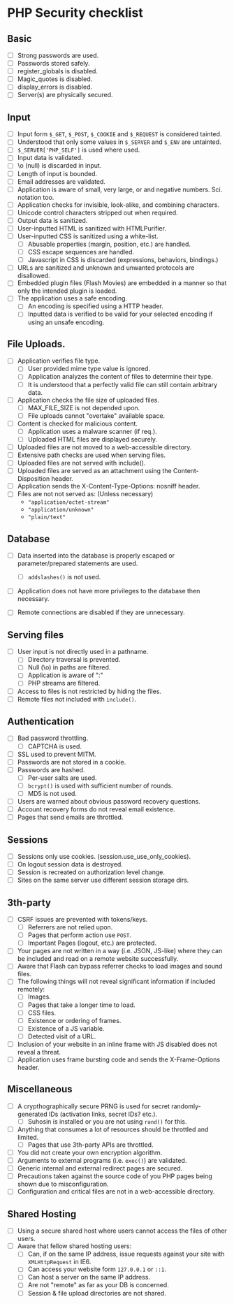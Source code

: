 PHP Security checklist
======================

## Basic

- [ ] Strong passwords are used.
- [ ] Passwords stored safely.
- [ ] register_globals is disabled.
- [ ] Magic_quotes is disabled.
- [ ] display_errors is disabled.
- [ ] Server(s) are physically secured.

## Input
- [ ] Input form `$_GET`, `$_POST`, `$_COOKIE` and `$_REQUEST` is considered tainted.
- [ ] Understood that only some values in `$_SERVER` and `$_ENV` are untainted.
- [ ] `$_SERVER['PHP_SELF']` is used where used.
- [ ] Input data is validated.
- [ ] \o (null) is discarded in input.
- [ ] Length of input is bounded.
- [ ] Email addresses are validated.
- [ ] Application is aware of small, very large, or and negative numbers. Sci. notation too.
- [ ] Application checks for invisible, look-alike, and combining characters.
- [ ] Unicode control characters stripped out when required.
- [ ] Output data is sanitized.
- [ ] User-inputted HTML is sanitized with HTMLPurifier.
- [ ] User-inputted CSS is sanitized using a white-list.
  - [ ] Abusable properties (margin, position, etc.) are handled.
  - [ ] CSS escape sequences are handled.
  - [ ] Javascript in CSS is discarded (expressions, behaviors, bindings.)
- [ ] URLs are sanitized and unknown and unwanted protocols are disallowed.
- [ ] Embedded plugin files (Flash Movies) are embedded in a manner so that only the intended plugin is loaded.
- [ ] The application uses a safe encoding.
  - [ ] An encoding is specified using a HTTP header.
  - [ ] Inputted data is verified to be valid for your selected encoding if using an unsafe encoding.

## File Uploads.

- [ ] Application verifies file type.
  - [ ] User provided mime type value is ignored.
  - [ ] Application analyzes the content of files to determine their type.
  - [ ] It is understood that a perfectly valid file can still contain arbitrary data.
- [ ] Application checks the file size of uploaded files.  
  - [ ] MAX_FILE_SIZE is not depended upon.
  - [ ] File uploads cannot "overtake" available space.
- [ ] Content is checked for malicious content.
  - [ ] Application uses a malware scanner (if req.).
  - [ ] Uploaded HTML files are displayed securely.
- [ ] Uploaded files are not moved to a web-accessible directory.
- [ ] Extensive path checks are used when serving files.
- [ ] Uploaded files are not served with include().
- [ ] Uploaded files are served as an attachment using the Content-Disposition header.
- [ ] Application sends the X-Content-Type-Options: nosniff header.
- [ ] Files are not not served as: (Unless necessary)
  - `"application/octet-stream"`
  - `"application/unknown"`
  - `"plain/text"`

## Database

- [ ] Data inserted into the database is properly escaped or parameter/prepared statements are used.
  - [ ] `addslashes()` is not used.
- [ ] Application does not have more privileges to the database then necessary.
- [ ] Remote connections are disabled if they are unnecessary.


## Serving files

- [ ] User input is not directly used in a pathname.
  - [ ] Directory traversal is prevented.
  - [ ] Null (\o) in paths are filtered.
  - [ ] Application is aware of ":"
  - [ ] PHP streams are filtered.
- [ ] Access to files is not restricted by hiding the files.
- [ ] Remote files not included with `include()`.

## Authentication

- [ ] Bad password throttling.
  - [ ] CAPTCHA is used.
- [ ] SSL used to prevent MITM.
- [ ] Passwords are not stored in a cookie.
- [ ] Passwords are hashed.
  - [ ] Per-user salts are used.
  - [ ] `bcrypt()` is used with sufficient number of rounds.
  - [ ] MD5 is not used.
- [ ] Users are warned about obvious password recovery questions.
- [ ] Account recovery forms do not reveal email existence.
- [ ] Pages that send emails are throttled.

## Sessions

- [ ] Sessions only use cookies. (session.use_use_only_cookies).
- [ ] On logout session data is destroyed.
- [ ] Session is recreated on authorization level change.
- [ ] Sites on the same server use different session storage dirs.

## 3th-party

- [ ] CSRF issues are prevented with tokens/keys.
  - [ ] Referrers are not relied upon.
  - [ ] Pages that perform action use `POST`.
  - [ ] Important Pages (logout, etc.) are protected.
- [ ] Your pages are not written in a way (i.e. JSON, JS-like) where they can be included and read on a remote website successfully.
- [ ] Aware that Flash can bypass referrer checks to load images and sound files.
- [ ] The following things will not reveal significant information if included remotely:
  - [ ] Images.
  - [ ] Pages that take a longer time to load.
  - [ ] CSS files.
  - [ ] Existence or ordering of frames.
  - [ ] Existence of a JS variable.
  - [ ] Detected visit of a URL.
- [ ] Inclusion of your website in an inline frame with JS disabled does not reveal a threat.
- [ ] Application uses frame bursting code and sends the X-Frame-Options header.

## Miscellaneous

- [ ] A crypthographically secure PRNG is used for secret randomly-generated IDs (activation links, secret IDs? etc.).
  - [ ] Suhosin is installed or you are not using `rand()` for this.
- [ ] Anything that consumes a lot of resources should be throttled and limited.
  - [ ] Pages that use 3th-party APIs are throttled.
- [ ] You did not create your own encryption algorithm.
- [ ] Arguments to external programs (i.e. `exec()`) are validated.
- [ ] Generic internal and external redirect pages are secured.
- [ ] Precautions taken against the source code of you PHP pages being shown due to misconfiguration.
- [ ] Configuration and critical files are not in a web-accessible directory.

## Shared Hosting

- [ ] Using a secure shared host where users cannot access the files of other users.
- [ ] Aware that fellow shared hosting users:
  - [ ] Can, if on the same IP address, issue requests against your site with `XMLHttpRequest` in IE6.
  - [ ] Can access your website form `127.0.0.1` or `::1`.
  - [ ] Can host a server on the same IP address.
  - [ ] Are not "remote" as far as your DB is concerned.
  - [ ] Session & file upload directories are not shared.
